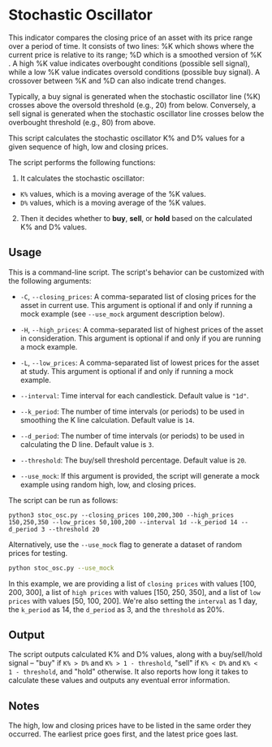# Stochastic Oscillator

This indicator compares the closing price of an asset with its price range over a period of time. It consists of two lines: %K which shows where the current price is relative to its range; %D which is a smoothed version of %K . A high %K value indicates overbought conditions (possible sell signal), while a low %K value indicates oversold conditions (possible buy signal). A crossover between %K and %D can also indicate trend changes.


Typically, a buy signal is generated when the stochastic oscillator line (%K) crosses above the oversold threshold (e.g., 20) from below. Conversely, a sell signal is generated when the stochastic oscillator line crosses below the overbought threshold (e.g., 80) from above.


This script calculates the stochastic oscillator K% and D% values for a given sequence of high, low and closing prices. 

The script performs the following functions:
1. It calculates the stochastic oscillator:
  - `K%` values, which is a moving average of the %K values.
  - `D%` values, which is a moving average of the %K values.
2. Then it decides whether to **buy**, **sell**, or **hold** based on the calculated K% and D% values.


## Usage

This is a command-line script. The script's behavior can be customized with the following arguments:

- `-C`, `--closing_prices`: A comma-separated list of closing prices for the asset in current use. This argument is optional if and only if running a mock example (see `--use_mock` argument description below).
  
- `-H`, `--high_prices`: A comma-separated list of highest prices of the asset in consideration. This argument is optional if and only if you are running a mock example. 
  
- `-L`, `--low_prices`: A comma-separated list of lowest prices for the asset at study. This argument is optional if and only if running a mock example.
   
- `--interval`: Time interval for each candlestick. Default value is `"1d"`.
  
- `--k_period`: The number of time intervals (or periods) to be used in smoothing the K line calculation. Default value is `14`.
  
- `--d_period`: The number of time intervals (or periods) to be used in calculating the D line. Default value is `3`.
  
- `--threshold`: The buy/sell threshold percentage. Default value is `20`.
  
- `--use_mock`: If this argument is provided, the script will generate a mock example using random high, low, and closing prices.

The script can be run as follows:

```
python3 stoc_osc.py --closing_prices 100,200,300 --high_prices 150,250,350 --low_prices 50,100,200 --interval 1d --k_period 14 --d_period 3 --threshold 20
```

Alternatively, use the `--use_mock` flag to generate a dataset of random prices for testing.

```sh
python stoc_osc.py --use_mock
```


In this example, we are providing a list of `closing prices` with values [100, 200, 300], a list of `high prices` with values [150, 250, 350], and a list of `low prices` with values [50, 100, 200]. We're also setting the `interval` as 1 day, the `k_period` as 14, the `d_period` as 3, and the `threshold` as 20%.

## Output

The script outputs calculated K% and D% values, along with a buy/sell/hold signal – "buy" if `K% > D%` and `K% > 1 - threshold`, "sell" if `K% < D%` and `K% < 1 - threshold`, and "hold" otherwise. It also reports how long it takes to calculate these values and outputs any eventual error information.

## Notes

The high, low and closing prices have to be listed in the same order they occurred. The earliest price goes first, and the latest price goes last.